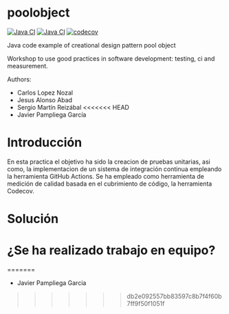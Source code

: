poolobject
==========

[![Java CI](https://github.com/Sermare16/poolobject/actions/workflows/ci_jdk11_build.yml/badge.svg)](https://github.com/Sermare16/poolobject/actions/workflows/ci_jdk11_build.yml) 
[![Java CI](https://github.com/Sermare16/poolobject/actions/workflows/ci_jdk1.8_build_test.yml/badge.svg)](https://github.com/Sermare16/poolobject/actions/workflows/ci_jdk1.8_build_test.yml) 
[![codecov](https://codecov.io/gh/Sermare16/poolobject/graph/badge.svg?token=NvQ17D5kct)](https://codecov.io/gh/Sermare16/poolobject)

Java code example of creational design pattern pool object

Workshop to use good practices in software development: testing, ci and measurement.

Authors:

- Carlos Lopez Nozal
- Jesus Alonso Abad
- Sergio Martín Reizábal
<<<<<<< HEAD
- Javier Pampliega García


# **Introducción**
En esta practica el objetivo ha sido la creacion de pruebas unitarias, asi como, la implementacion de un sistema de integración continua empleando la herramienta GitHub Actions. Se ha empleado como herramienta de medición de calidad basada en el cubrimiento de código, la herramienta Codecov.

# **Solución**


# **¿Se ha realizado trabajo en equipo?**
=======
- Javier Pampliega Garcia

>>>>>>> db2e092557bb83597c8b7f4f60b7ff9f50f1051f
